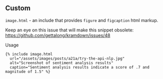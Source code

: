## Custom

`image.html` - an include that provides `figure` and `figcaption` html markup.

Keep an eye on this issue that will make this snippet obsolete: https://github.com/gettalong/kramdown/issues/48

Usage

```
{% include image.html
  url="/assets/images/posts/a21a/try-the-api-nlp.jpg"
  alt="Screenshot of sentiment analysis results"
  caption="Sentiment analysis results indicate a score of .7 and magnitude of 1.5" %}
```
